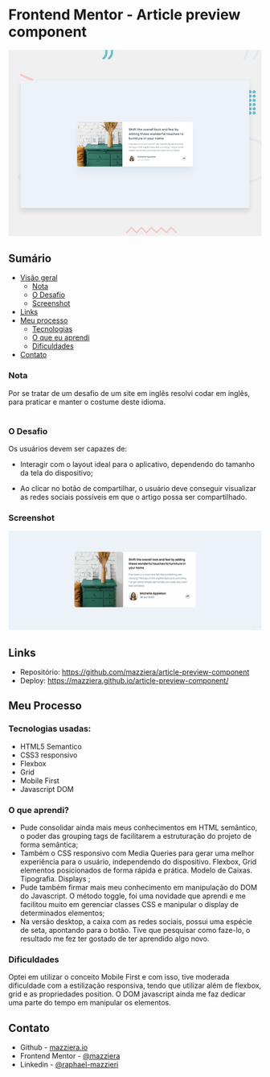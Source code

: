 # Frontend Mentor - Article preview component

![Design preview for the Article preview component coding challenge](./src/design/desktop-preview.jpg)

## Sumário

- [Visão geral](#visão-geral)
  - [Nota](#nota)
  - [O Desafio](#o-desafio)
  - [Screenshot](#screenshot)
- [Links](#links)
- [Meu processo](#meu-processo)
  - [Tecnologias](#tecnologias-usadas)
  - [O que eu aprendi](#o-que-aprendi)
  - [Dificuldades](#dificuldades)
- [Contato](#contato)

### Nota
Por se tratar de um desafio de um site em inglês resolvi codar em inglês, para praticar e manter o costume deste idioma.
<br><br>

### O Desafio

Os usuários devem ser capazes de:

- Interagir com o layout ideal para o aplicativo, dependendo do tamanho da tela do dispositivo;


- Ao clicar no botão de compartilhar, o usuário deve conseguir visualizar as redes sociais possíveis em que o artigo possa ser compartilhado.

### Screenshot

![](./src/images/preview-readme.gif)

## Links

- Repositório: https://github.com/mazziera/article-preview-component
- Deploy: https://mazziera.github.io/article-preview-component/

## Meu Processo

### Tecnologias usadas:

- HTML5 Semantico
- CSS3 responsivo
- Flexbox
- Grid
- Mobile First
- Javascript DOM


### O que aprendi?

- Pude consolidar ainda mais meus conhecimentos em HTML semântico, o poder das grouping tags de facilitarem a estruturação do projeto de forma semântica; <br>
- Também o CSS responsivo com Media Queries para gerar uma melhor experiência para o usuário, independendo do dispositivo. Flexbox, Grid elementos posicionados de forma rápida e prática. Modelo de Caixas. Tipografia. Displays ; <br>
- Pude também firmar mais meu conhecimento em manipulação do DOM do Javascript. O método toggle, foi uma novidade que aprendi e me facilitou muito em gerenciar classes CSS e manipular o display de determinados elementos; <br>
- Na versão desktop, a caixa com as redes sociais, possui uma espécie de seta, apontando para o botão. Tive que pesquisar como faze-lo, o resultado me fez ter gostado de ter aprendido algo novo.

### Dificuldades

Optei em utilizar o conceito Mobile First e com isso, tive moderada dificuldade com a estilização responsiva, tendo que utilizar além de flexbox, grid e as propriedades position.
O DOM javascript ainda me faz dedicar uma parte do tempo em manipular os elementos.


## Contato

- Github - [mazziera.io](https://github.com/mazziera)
- Frontend Mentor - [@mazziera](https://www.frontendmentor.io/profile/mazziera)
- Linkedin - [@raphael-mazzieri](https://www.linkedin.com/in/raphael-mazzieri/)
